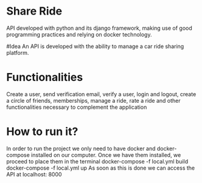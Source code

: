 # Share Ride
API developed with python and its django framework, making use of good programming practices and relying on docker technology.

#Idea
An API is developed with the ability to manage a car ride sharing platform.

# Functionalities
Create a user, send verification email, verify a user, login and logout, create a circle of friends, memberships, manage a ride, rate a ride and other functionalities necessary to complement the application

# How to run it?
In order to run the project we only need to have docker and docker-compose installed on our computer.
Once we have them installed, we proceed to place them in the terminal
docker-compose -f local.yml build
docker-compose -f local.yml up
As soon as this is done we can access the API at localhost: 8000

